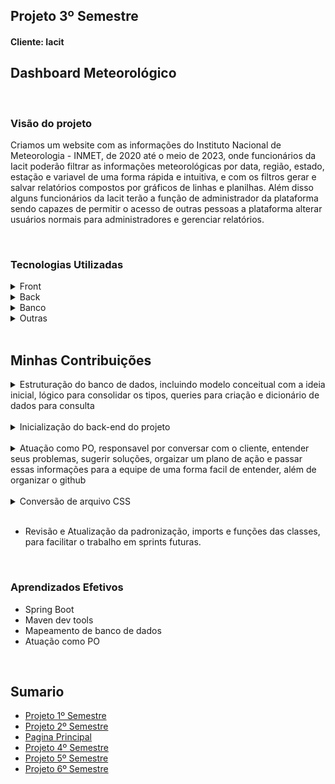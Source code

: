 <h2>Projeto 3º Semestre</h2>
<h4>Cliente: Iacit</h4>

<h2>Dashboard Meteorológico</h2>

<br>

<h3>Visão do projeto</h3>
<p>Criamos um website com as informações do Instituto Nacional de Meteorologia - INMET, de 2020 até o meio de 2023, onde funcionários da Iacit poderão filtrar as informações meteorológicas por data, região, estado, estação e variavel de uma forma rápida e intuitiva, e com os filtros gerar e salvar relatórios compostos por gráficos de linhas e planilhas. Além disso alguns funcionários da Iacit terão a função de administrador da plataforma sendo capazes de permitir o acesso de outras pessoas a plataforma alterar usuários normais para administradores e gerenciar relatórios.</p>

<br>

<h3>Tecnologias Utilizadas</h3>
<details>
<summary>Front</summary>

- [Bootstrap](https://getbootstrap.com/)
- [HTML](https://developer.mozilla.org/pt-BR/docs/Web/HTML)
- [JavaScript](https://www.javascript.com/)
- [CSS](https://developer.mozilla.org/pt-BR/docs/Web/CSS)
</details>

<details>
<summary>Back</summary>

- [Java](https://www.java.com/pt-BR/)
- [Maven](https://maven.apache.org/)
- [Spring Boot](https://spring.io/projects/spring-boot/)
- [REST](https://www.redhat.com/pt-br/topics/api/what-is-a-rest-api)
- [Python](https://www.python.org/)
</details>

<details>
<summary>Banco</summary>

- [PostgreSQL](https://www.microsoft.com/pt-br/sql-server/sql-server-downloads)
- [brModelo](https://sourceforge.net/projects/brmodelo/)
</details>

<details>
<summary>Outras</summary>

- [GitHub](https://github.com/)
- [Git](https://github.com/)
- [Discord](https://discord.com/)
</details>
<br>

<h2>Minhas Contribuições</h2>
<details>
<summary>Estruturação do banco de dados, incluindo modelo conceitual com a ideia inicial, lógico para consolidar os tipos, queries para criação e dicionário de dados para consulta</summary>
    <br>
    <p align="center">
        <img src="https://github.com/MrZeroLeft/Bertoti/blob/main/metodologiaPesquisaCientifica/imagens/Conceitual.png">
    </p>
    <p>
        Tendo em vista as informações providas pelo cliente, por perguntas e arquivos CSS, foi feita uma entidade para cada tipo de informação meteorológica coletada pelas estões, que estão conectadas a todas essas entidades e entidades para identificar seu posicionamento.
    </p>
    <p align="center">
        <img src="https://github.com/MrZeroLeft/Bertoti/blob/main/metodologiaPesquisaCientifica/imagens/Logico.png">
    </p>
    <p>
        Também levando em consideração as interações com o cliente essa foi a forma final do modelo lógico, uma forma mais refinida do modelo conceitual que reflete melhor as informações.
    </p>
    <a href="https://github.com/DatatechOffice/Api_Iacit/tree/main/Banco/Querys%20-%20IACIT">
        <p>Queries</p>
    </a>
    <a href="https://github.com/DatatechOffice/Api_Iacit/blob/Sprint4/Banco/Dicionario%20de%20Dados/Dicionario%20de%20Dados%20-%20P%C3%A1gina1.pdf">
        <p>Dicionário de Dados</p>
    </a>
</details>
<br>
    
<details>
    <summary>Inicialização do back-end do projeto</summary>
    <p align="center">
        <img src="https://github.com/MrZeroLeft/Bertoti/blob/main/metodologiaPesquisaCientifica/imagens/Screenshot_1.png">
    </p>
    
* Por mais que o SpringBoot fosse uma tecnologia nova para a equipe decimidos usá-lo devido a sua estrutura, facilitando trabalhar com Maven.
</details>
<br>

<details>
    <summary>Atuação como PO, responsavel por conversar com o cliente, entender seus problemas, sugerir soluções, orgaizar um plano de ação e passar essas informações para a equipe de uma forma facil de entender, além de organizar o github</summary>
    <a href="https://github.com/DatatechOffice/Api_Iacit">
        <p>Github Data Tech</p>
    </a>
</details>
<br>

<details>
    <summary>Conversão de arquivo CSS</summary>
    <p align="center">
        <img src="https://github.com/MrZeroLeft/Bertoti/blob/main/metodologiaPesquisaCientifica/imagens/Screenshot_2.png">
    </p>
    <br>
    <a href="https://github.com/DatatechOffice/Api_Iacit/blob/main/ConversorCsv/scriptMergeTables.py">
        <p>Código</p>
    </a>
    
* Nós recebemos as informações para o projeto em arquivos CSS pórem eles não estavam ideais para se trabalhar, então usamos um pequeno programa em python para formatar os documentos.
</details>
<br>

- Revisão e Atualização da padronização, imports e funções das classes, para facilitar o trabalho em sprints futuras.

<br>

<h3>Aprendizados Efetivos</h3>

* Spring Boot
* Maven dev tools
* Mapeamento de banco de dados
* Atuação como PO

<br>

<h2>Sumario</h2>

* [Projeto 1º Semestre](https://github.com/AugustoTSantos/PortifolioApis/tree/main/1Semestre)
* [Projeto 2º Semestre](https://github.com/AugustoTSantos/PortifolioApis/tree/main/2Semestre)
* [Pagina Principal](https://github.com/AugustoTSantos/PortifolioApis/blob/main/README.md)
* [Projeto 4º Semestre](https://github.com/AugustoTSantos/PortifolioApis/tree/main/4Semestre)
* [Projeto 5º Semestre](https://github.com/AugustoTSantos/PortifolioApis/tree/main/5Semestre)
* [Projeto 6º Semestre](https://github.com/AugustoTSantos/PortifolioApis/tree/main/6Semestre)
